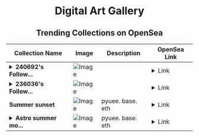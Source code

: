 <div align="center">

# Digital Art Gallery

## Trending Collections on OpenSea

| Collection Name                       | Image                                                                                     | Description                       | OpenSea Link                                                                                          |
|---------------------------------------|-------------------------------------------------------------------------------------------|-----------------------------------|--------------------------------------------------------------------------------------------------------|
| **<details><summary>240692's Follow...</summary>240692's Follower</details>** | ![Image](https://i.seadn.io/s/raw/files/19f9f090920392cc3650cbdf4361755b.png?w=500&auto=format?w=200&auto=format) |  | <details><summary>Link</summary>[240692's Follower](https://opensea.io/collection/240692-s-follower)</details> |
| **<details><summary>236036's Follow...</summary>236036's Follower</details>** | ![Image](https://i.seadn.io/s/raw/files/19f9f090920392cc3650cbdf4361755b.png?w=500&auto=format?w=200&auto=format) |  | <details><summary>Link</summary>[236036's Follower](https://opensea.io/collection/236036-s-follower)</details> |
| **Summer sunset** | ![Image](https://i.seadn.io/s/raw/files/36c7c201042943c0ab7fafd27978497c.jpg?w=500&auto=format?w=200&auto=format) | pyuee. base. eth  | <details><summary>Link</summary>[Summer sunset](https://opensea.io/collection/summer-sunset-9)</details> |
| **<details><summary>Astro summer mo...</summary>Astro summer moon</details>** | ![Image](https://i.seadn.io/s/raw/files/317b748a50c61774694a3a9b04e68298.jpg?w=500&auto=format?w=200&auto=format) | pyuee. base. eth  | <details><summary>Link</summary>[Astro summer moon](https://opensea.io/collection/astro-summer-moon)</details> |

</div>